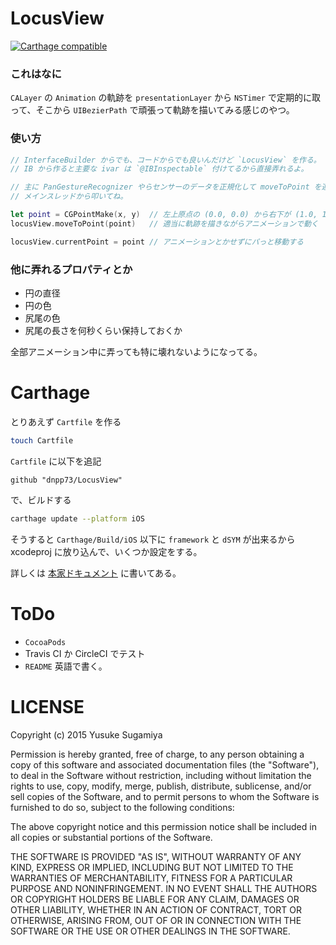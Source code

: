 # LocusView

[![Carthage compatible](https://img.shields.io/badge/Carthage-compatible-4BC51D.svg?style=flat)](https://github.com/Carthage/Carthage)

### これはなに

`CALayer` の `Animation` の軌跡を `presentationLayer` から `NSTimer` で定期的に取って、そこから `UIBezierPath` で頑張って軌跡を描いてみる感じのやつ。

### 使い方

```swift
// InterfaceBuilder からでも、コードからでも良いんだけど `LocusView` を作る。
// IB から作ると主要な ivar は `@IBInspectable` 付けてるから直接弄れるよ。

// 主に PanGestureRecognizer やらセンサーのデータを正規化して moveToPoint を連続で叩いていく感じの想定だよ。
// メインスレッドから叩いてね。

let point = CGPointMake(x, y)  // 左上原点の (0.0, 0.0) から右下が (1.0, 1.0) に正規化してね
locusView.moveToPoint(point)   // 適当に軌跡を描きながらアニメーションで動く

locusView.currentPoint = point // アニメーションとかせずにパっと移動する

```

### 他に弄れるプロパティとか

- 円の直径
- 円の色
- 尻尾の色
- 尻尾の長さを何秒くらい保持しておくか

全部アニメーション中に弄っても特に壊れないようになってる。



# Carthage

とりあえず `Cartfile` を作る

```sh
touch Cartfile
```

`Cartfile` に以下を追記

```
github "dnpp73/LocusView"
```

で、ビルドする

```sh
carthage update --platform iOS
```

そうすると `Carthage/Build/iOS` 以下に `framework` と `dSYM` が出来るから xcodeproj に放り込んで、いくつか設定をする。

詳しくは [本家ドキュメント](https://github.com/Carthage/Carthage/blob/master/README.md) に書いてある。


# ToDo

- `CocoaPods`
- Travis CI か CircleCI でテスト
- `README` 英語で書く。



# LICENSE

Copyright (c) 2015 Yusuke Sugamiya

Permission is hereby granted, free of charge, to any person obtaining a copy of this software and associated documentation files (the "Software"), to deal in the Software without restriction, including without limitation the rights to use, copy, modify, merge, publish, distribute, sublicense, and/or sell copies of the Software, and to permit persons to whom the Software is furnished to do so, subject to the following conditions:

The above copyright notice and this permission notice shall be included in all copies or substantial portions of the Software.

THE SOFTWARE IS PROVIDED "AS IS", WITHOUT WARRANTY OF ANY KIND, EXPRESS OR IMPLIED, INCLUDING BUT NOT LIMITED TO THE WARRANTIES OF MERCHANTABILITY, FITNESS FOR A PARTICULAR PURPOSE AND NONINFRINGEMENT. IN NO EVENT SHALL THE AUTHORS OR COPYRIGHT HOLDERS BE LIABLE FOR ANY CLAIM, DAMAGES OR OTHER LIABILITY, WHETHER IN AN ACTION OF CONTRACT, TORT OR OTHERWISE, ARISING FROM, OUT OF OR IN CONNECTION WITH THE SOFTWARE OR THE USE OR OTHER DEALINGS IN THE SOFTWARE.
